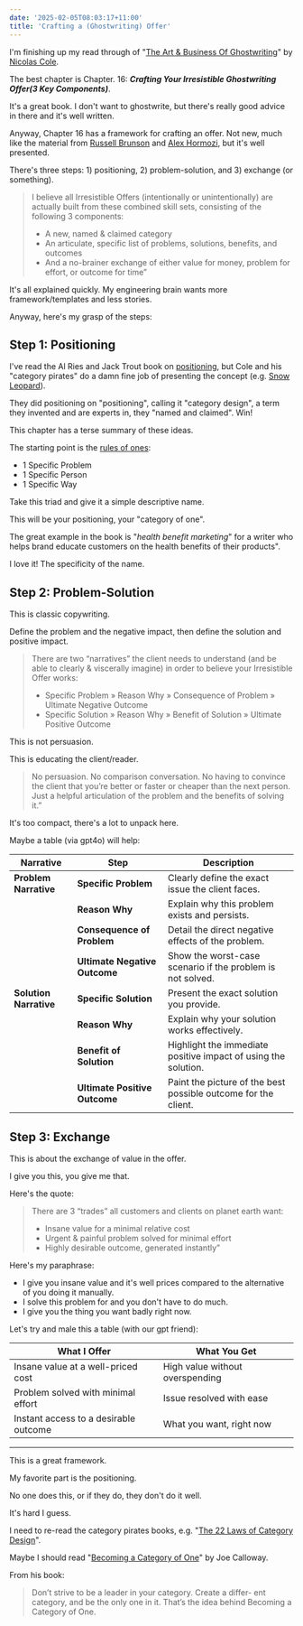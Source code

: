 ```yaml
---
date: '2025-02-05T08:03:17+11:00'
title: 'Crafting a (Ghostwriting) Offer'
---
```


I'm finishing up my read through of "[The Art & Business Of Ghostwriting](https://www.goodreads.com/book/show/192252103-the-art-business-of-ghostwriting)" by [Nicolas Cole](https://www.nicolascole.com).

The best chapter is Chapter. 16: **_Crafting Your Irresistible Ghostwriting Offer(3 Key Components)_**.

It's a great book. I don't want to ghostwrite, but there's really good advice in there and it's well written.

Anyway, Chapter 16 has a framework for crafting an offer. Not new, much like the material from [Russell Brunson](https://x.com/russellbrunson) and [Alex Hormozi](https://x.com/AlexHormozi), but it's well presented.

There's three steps: 1) positioning, 2) problem-solution, and 3) exchange (or something).

> I believe all Irresistible Offers (intentionally or unintentionally) are actually built from these combined skill sets, consisting of the following 3 components:
>
> * A new, named & claimed category
> * An articulate, specific list of problems, solutions, benefits, and outcomes
> * And a no-brainer exchange of either value for money, problem for effort, or outcome for time”

It's all explained quickly. My engineering brain wants more framework/templates and less stories.

Anyway, here's my grasp of the steps:

## Step 1: Positioning

I've read the Al Ries and Jack Trout book on [positioning](https://www.goodreads.com/book/show/760025.Positioning), but Cole and his "category pirates" do a damn fine job of presenting the concept (e.g. [Snow Leopard](https://www.goodreads.com/book/show/61772680-snow-leopard)).

They did positioning on "positioning", calling it "category design", a term they invented and are experts in, they "named and claimed". Win!

This chapter has a terse summary of these ideas.

The starting point is the [rules of ones](/blog/posts/rule-of-ones/):

* 1 Specific Problem
* 1 Specific Person
* 1 Specific Way

Take this triad and give it a simple descriptive name.

This will be your positioning, your "category of one".

The great example in the book is "_health benefit marketing_" for a writer who helps brand educate customers on the health benefits of their products".

I love it! The specificity of the name.

## Step 2: Problem-Solution

This is classic copywriting.

Define the problem and the negative impact, then define the solution and positive impact.

> There are two “narratives” the client needs to understand (and be able to clearly & viscerally imagine) in order to believe your Irresistible Offer works:
>
> * Specific Problem » Reason Why » Consequence of Problem » Ultimate Negative Outcome
> * Specific Solution » Reason Why » Benefit of Solution » Ultimate Positive Outcome

This is not persuasion.

This is educating the client/reader.

> No persuasion. No comparison conversation. No having to convince the client that you’re better or faster or cheaper than the next person. Just a helpful articulation of the problem and the benefits of solving it.”

It's too compact, there's a lot to unpack here.

Maybe a table (via gpt4o) will help:

| Narrative            | Step                         | Description |
|----------------------|----------------------------|-------------|
| **Problem Narrative** | **Specific Problem**       | Clearly define the exact issue the client faces. |
|                      | **Reason Why**             | Explain why this problem exists and persists. |
|                      | **Consequence of Problem** | Detail the direct negative effects of the problem. |
|                      | **Ultimate Negative Outcome** | Show the worst-case scenario if the problem is not solved. |
| **Solution Narrative** | **Specific Solution**      | Present the exact solution you provide. |
|                      | **Reason Why**             | Explain why your solution works effectively. |
|                      | **Benefit of Solution**    | Highlight the immediate positive impact of using the solution. |
|                      | **Ultimate Positive Outcome** | Paint the picture of the best possible outcome for the client. |


## Step 3: Exchange

This is about the exchange of value in the offer.

I give you this, you give me that.

Here's the quote:

> There are 3 “trades” all customers and clients on planet earth want:
>
> * Insane value for a minimal relative cost
> * Urgent & painful problem solved for minimal effort
> * Highly desirable outcome, generated instantly”

Here's my paraphrase:

* I give you insane value and it's well prices compared to the alternative of you doing it manually.
* I solve this problem for and you don't have to do much.
* I give you the thing you want badly right now.

Let's try and male this a table (with our gpt friend):


| What I Offer                         | What You Get                          |
|--------------------------------------|--------------------------------------|
| Insane value at a well-priced cost  | High value without overspending     |
| Problem solved with minimal effort  | Issue resolved with ease            |
| Instant access to a desirable outcome | What you want, right now           |


---

This is a great framework.

My favorite part is the positioning.

No one does this, or if they do, they don't do it well.

It's hard I guess.

I need to re-read the category pirates books, e.g. "[The 22 Laws of Category Design](https://www.goodreads.com/book/show/157555853-the-22-laws-of-category-design)".

Maybe I should read "[Becoming a Category of One](https://www.goodreads.com/book/show/1590116.Becoming_a_Category_of_One)" by Joe Calloway.

From his book:

> Don’t strive to be a leader in your category. Create a differ- ent category, and be the only one in it. That’s the idea behind Becoming a Category of One.


